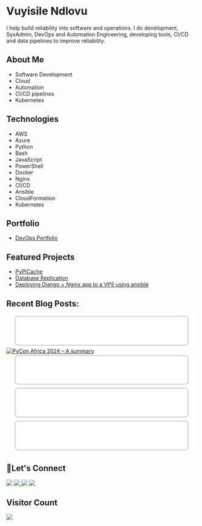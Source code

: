 # Vuyisile Ndlovu

I help build reliability into software and operations. I do development, SysAdmin, DevOps and Automation Engineering, developing tools, CI/CD and data pipelines to improve reliability.

## About Me

- Software Development
- Cloud
- Automation
- CI/CD pipelines
- Kubernetes

## Technologies

- AWS
- Azure
- Python
- Bash
- JavaScript
- PowerShell
- Docker
- Nginx
- CI/CD
- Ansible
- CloudFormation
- Kubernetes

## Portfolio

- [DevOps Portfolio](https://github.com/terrameijar/DevOps-Snippets/)

## Featured Projects

- [PyPICache](https://terrameijar.github.io/PyPICache/)
- [Database Replication](https://vuyisile.com/high-availability-in-postgresql-replication-with-docker/)
- [Deploying Django + Nginx app to a VPS using ansible](https://vuyisile.com/deploying-a-django-nginx-application-to-a-vps-with-ansible/)

## Recent Blog Posts:

<!-- blog-post-list:start -->

[![Setting Up A ClickHouse Database](https://raw.githubusercontent.com/terrameijar/terrameijar/main/blog-post-list-output/Vuyisile's_Blog/Setting_Up_A_ClickHouse_Database.svg)](https://vuyisile.com/setting-up-a-clickhouse-database/)
[![PyCon Africa 2024 – A summary](https://raw.githubusercontent.com/terrameijar/terrameijar/main/blog-post-list-output/Vuyisile's_Blog/PyCon_Africa_2024_–_A_summary.svg)](https://vuyisile.com/pycon-africa-2024-a-summary/)
[![DjangoCon Africa 2023](https://raw.githubusercontent.com/terrameijar/terrameijar/main/blog-post-list-output/Vuyisile's_Blog/DjangoCon_Africa_2023.svg)](https://vuyisile.com/djangocon-africa-2023/)
[![How to increase swap space in Linux](https://raw.githubusercontent.com/terrameijar/terrameijar/main/blog-post-list-output/Vuyisile's_Blog/How_to_increase_swap_space_in_Linux.svg)](https://vuyisile.com/how-to-increase-swap-space-in-linux/)
[![Creating an AWS Auto Scaling Architecture with a monitoring dashboard](https://raw.githubusercontent.com/terrameijar/terrameijar/main/blog-post-list-output/Vuyisile's_Blog/Creating_an_AWS_Auto_Scaling_Architecture_with_a_monitoring_dashboard.svg)](https://vuyisile.com/creating-an-aws-auto-scaling-architecture-with-a-monitoring-dashboard/)

<!-- blog-post-list:end -->

## 🤝Let's Connect

<p>
  <a href="https://twitter.com/terrameijar"><img src="https://img.shields.io/badge/twitter-%231DA1F2.svg?&style=for-the-badge&logo=twitter&logoColor=white" height=25></a> 
  <a href="https://www.linkedin.com/in/vuyisile-ndlovu-080b3891/"><img src="https://img.shields.io/badge/linkedin-%230077B5.svg?&style=for-the-badge&logo=linkedin&logoColor=white" height=25> </a>
  <a href="https://dev.to/vndlovu"><img src="https://img.shields.io/badge/dev.to-0A0A0A?style=for-the-badge&logo=devdotto&logoColor=white" height=25></a> 
  <a href="mailto:vuyisilendlovu@gmail.com"><img src="https://img.shields.io/badge/gmail-%EA4225.svg?&style=for-the-badge&logo=gmail&logoColor=red" height=25></a>
</p>

## Visitor Count

![](https://komarev.com/ghpvc/?username=terrameijar)

